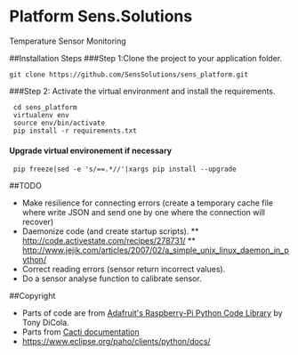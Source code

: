 # Platform Sens.Solutions

Temperature Sensor Monitoring

##Installation Steps
###Step 1:Clone the project to your application folder.

    git clone https://github.com/SensSolutions/sens_platform.git

###Step 2: Activate the virtual environment and install the requirements.
 
     cd sens_platform
     virtualenv env
     source env/bin/activate
     pip install -r requirements.txt 

#### Upgrade virtual environement if necessary

     pip freeze|sed -e 's/==.*//'|xargs pip install --upgrade

##TODO

 * Make resilience for connecting errors (create a temporary cache file where write JSON and send one by one where the connection will recover)
 * Daemonize code (and create startup scripts).
 ** http://code.activestate.com/recipes/278731/
 ** http://www.jejik.com/articles/2007/02/a_simple_unix_linux_daemon_in_python/
 * Correct reading errors (sensor return incorrect values).
 * Do a sensor analyse function to calibrate sensor.


##Copyright

* Parts of code are from [Adafruit's Raspberry-Pi Python Code Library](https://github.com/adafruit/Adafruit-Raspberry-Pi-Python-Code) by Tony DiCola.
* Parts from [Cacti documentation](http://docs.cacti.net/manual:088:3a_advanced_topics.1_data_input_methods#making_your_scripts_work_with_cacti)
* https://www.eclipse.org/paho/clients/python/docs/



